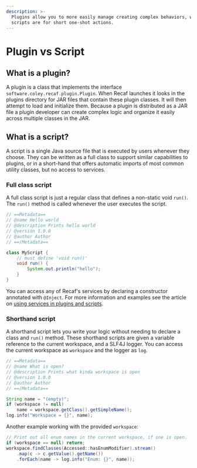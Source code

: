 ```yaml
---
description: >-
  Plugins allow you to more easily manage creating complex behaviors, where
  scripts are for short one-shot actions.
---
```


# Plugin vs Script

## What is a plugin?

A plugin is a class that implements the interface `software.coley.recaf.plugin.Plugin`. When Recaf launches it looks in the plugins directory for JAR files that contain these plugin classes. It will then attempt to load and initialize them. Because a plugin is distributed as a JAR file a plugin developer can create complex logic and organize it easily across multiple classes in the JAR.

## What is a script?

A script is a single Java source file that is executed by users whenever they choose. They can be written as a full class to support similar capabilities to plugins, or in a short-hand that offers automatic imports of most common utility classes, but no access to services.

### Full class script

A full class script is just a regular class that defines a non-static void `run()`. The `run()` method is called whenever the user executes the script.

```java
// ==Metadata==
// @name Hello world
// @description Prints hello world
// @version 1.0.0
// @author Author
// ==/Metadata==

class MyScript {
    // must define 'void run()'
    void run() {
        System.out.println("hello");
    }
}
```

You can access any of Recaf's services by declaring a constructor annotated with `@Inject`. For more information and examples see the article on [using services in plugins and scripts](using-services-in-plugins-and-scripts.md).

### Shorthand script

A shorthand script lets you write your logic without needing to declare a class and `run()` method. These shorthand scripts are given a variable reference to the current workspace, and a SLF4J logger. You can access the current workspace as `workspace` and the logger as `log`.

```java
// ==Metadata== 
// @name What is open?
// @description Prints what kinda workspace is open
// @version 1.0.0
// @author Author
// ==/Metadata==

String name = "(empty)";
if (workspace != null)
    name = workspace.getClass().getSimpleName();
log.info("Workspace = {}", name);
```

Another example working with the provided `workspace`:

```java
// Print out all enum names in the current workspace, if one is open.
if (workspace == null) return;
workspace.findClasses(Accessed::hasEnumModifier).stream()
    .map(c -> c.getValue().getName())
    .forEach(name -> log.info("Enum: {}", name));
```
